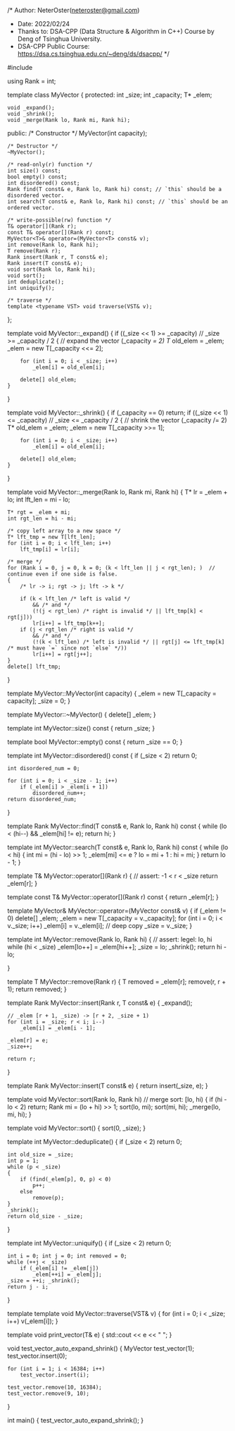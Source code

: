 /* Author: NeterOster(neteroster@gmail.com)
*  Date: 2022/02/24
*  Thanks to: DSA-CPP (Data Structure & Algorithm in C++) Course by Deng of Tsinghua University.
*  DSA-CPP Public Course: https://dsa.cs.tsinghua.edu.cn/~deng/ds/dsacpp/
*/

#include <iostream>

using Rank = int;

template<typename T>
class MyVector
{
protected:
	int _size;
	int _capacity;
	T* _elem;

	void _expand();
	void _shrink();
	void _merge(Rank lo, Rank mi, Rank hi);

public:
	/* Constructor */
	MyVector(int capacity);

	/* Destructor */
	~MyVector();

	/* read-only(r) function */
	int size() const;
	bool empty() const;
	int disordered() const;
	Rank find(T const& e, Rank lo, Rank hi) const; // `this` should be a disordered vector.
	int search(T const& e, Rank lo, Rank hi) const; // `this` should be an ordered vector.

	/* write-possible(rw) function */
	T& operator[](Rank r);
	const T& operator[](Rank r) const;
	MyVector<T>& operator=(MyVector<T> const& v);
	int remove(Rank lo, Rank hi);
	T remove(Rank r);
	Rank insert(Rank r, T const& e);
	Rank insert(T const& e);
	void sort(Rank lo, Rank hi);
	void sort();
	int deduplicate();
	int uniquify();

	/* traverse */
	template <typename VST> void traverse(VST& v);
};

template<typename T>
void MyVector<T>::_expand()
{
	if ((_size << 1) >= _capacity) // _size >= _capacity / 2
	{
		// expand the vector (_capacity *= 2)
		T* old_elem = _elem;
		_elem = new T[_capacity <<= 2];

		for (int i = 0; i < _size; i++)
			_elem[i] = old_elem[i];

		delete[] old_elem;
	}
}

template<typename T>
void MyVector<T>::_shrink()
{
	if (_capacity == 0) return;
	if ((_size << 1) <= _capacity) // _size <= _capacity / 2
	{
		// shrink the vector (_capacity /= 2)
		T* old_elem = _elem;
		_elem = new T[_capacity >>= 1];

		for (int i = 0; i < _size; i++)
			_elem[i] = old_elem[i];

		delete[] old_elem;
	}
}

template<typename T>
void MyVector<T>::_merge(Rank lo, Rank mi, Rank hi)
{
	T* lr = _elem + lo;
	int lft_len = mi - lo;

	T* rgt = _elem + mi;
	int rgt_len = hi - mi;

	/* copy left array to a new space */
	T* lft_tmp = new T[lft_len];
	for (int i = 0; i < lft_len; i++)
		lft_tmp[i] = lr[i];

	/* merge */
	for (Rank i = 0, j = 0, k = 0; (k < lft_len || j < rgt_len); )  // continue even if one side is false.
	{
		/* lr -> i; rgt -> j; lft -> k */

		if (k < lft_len /* left is valid */
			&& /* and */
			(!(j < rgt_len) /* right is invalid */ || lft_tmp[k] < rgt[j]))
			lr[i++] = lft_tmp[k++];
		if (j < rgt_len /* right is valid */
			&& /* and */
			(!(k < lft_len) /* left is invalid */ || rgt[j] <= lft_tmp[k] /* must have `=` since not `else` */))
			lr[i++] = rgt[j++];
	}
	delete[] lft_tmp;
}

template<typename T>
MyVector<T>::MyVector(int capacity)
{
	_elem = new T[_capacity = capacity];
	_size = 0;
}

template<typename T>
MyVector<T>::~MyVector()
{
	delete[] _elem;
}

template<typename T>
int MyVector<T>::size() const
{
	return _size;
}

template<typename T>
bool MyVector<T>::empty() const
{
	return _size == 0;
}

template<typename T>
int MyVector<T>::disordered() const
{
	if (_size < 2) return 0;

	int disordered_num = 0;

	for (int i = 0; i < _size - 1; i++)
		if (_elem[i] > _elem[i + 1])
			disordered_num++;
	return disordered_num;
}

template<typename T>
Rank MyVector<T>::find(T const& e, Rank lo, Rank hi) const
{
	while (lo < (hi--) && _elem[hi] != e);
	return hi;
}

template<typename T>
int MyVector<T>::search(T const& e, Rank lo, Rank hi) const
{
	while (lo < hi)
	{
		int mi = (hi - lo) >> 1;
		_elem[mi] <= e ? lo = mi + 1 : hi = mi;
	}
	return lo - 1;
}

template<typename T>
T& MyVector<T>::operator[](Rank r)
{
	// assert: -1 < r < _size
	return _elem[r];
}

template<typename T>
const T& MyVector<T>::operator[](Rank r) const
{
	return _elem[r];
}

template<typename T>
MyVector<T>& MyVector<T>::operator=(MyVector<T> const& v)
{
	if (_elem != 0) delete[] _elem;
	_elem = new T[_capacity = v._capacity];
	for (int i = 0; i < v._size; i++)
		_elem[i] = v._elem[i]; // deep copy
	_size = v._size;
}

template<typename T>
int MyVector<T>::remove(Rank lo, Rank hi)
{
	// assert: legel: lo, hi
	while (hi < _size)
		_elem[lo++] = _elem[hi++];
	_size = lo;
	_shrink();
	return hi - lo;

}

template<typename T>
T MyVector<T>::remove(Rank r)
{
	T removed = _elem[r];
	remove(r, r + 1);
	return removed;
}

template<typename T>
Rank MyVector<T>::insert(Rank r, T const& e)
{
	_expand();

	// _elem [r + 1, _size) -> [r + 2, _size + 1)
	for (int i = _size; r < i; i--)
		_elem[i] = _elem[i - 1];

	_elem[r] = e;
	_size++;

	return r;
}

template<typename T>
Rank MyVector<T>::insert(T const& e)
{
	return insert(_size, e);
}

template<typename T>
void MyVector<T>::sort(Rank lo, Rank hi) // merge sort: [lo, hi)
{
	if (hi - lo < 2) return;
	Rank mi = (lo + hi) >> 1;
	sort(lo, mi); sort(mi, hi);
	_merge(lo, mi, hi);
}

template<typename T>
void MyVector<T>::sort()
{
	sort(0, _size);
}

template<typename T>
int MyVector<T>::deduplicate()
{
	if (_size < 2) return 0;

	int old_size = _size;
	int p = 1;
	while (p < _size)
	{
		if (find(_elem[p], 0, p) < 0)
			p++;
		else
			remove(p);
	}
	_shrink();
	return old_size - _size;
}

template<typename T>
int MyVector<T>::uniquify()
{
	if (_size < 2) return 0;

	int i = 0; int j = 0; int removed = 0;
	while (++j < _size)
		if (_elem[i] != _elem[j])
			_elem[++i] = _elem[j];
	_size = ++i; _shrink();
	return j - i;
}

template<typename T>
template<typename VST>
void MyVector<T>::traverse(VST& v)
{
	for (int i = 0; i < _size; i++)
		v(_elem[i]);
}

template<typename T>
void print_vector(T& e)
{
	std::cout << e << " ";
}


void test_vector_auto_expand_shrink()
{
	MyVector<int> test_vector(1);
	test_vector.insert(0);

	for (int i = 1; i < 16384; i++)
		test_vector.insert(i);

	test_vector.remove(10, 16384);
	test_vector.remove(9, 10);

}

int main()
{
	test_vector_auto_expand_shrink();
}
